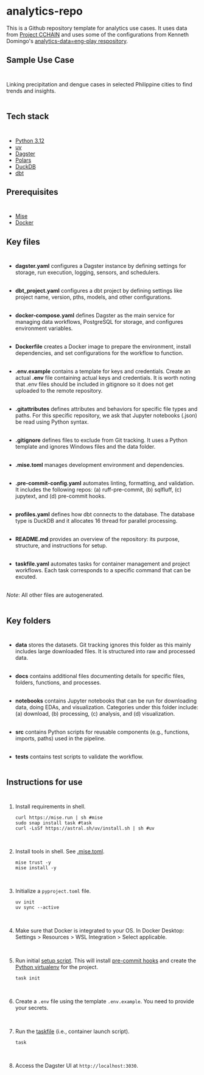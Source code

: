 # analytics-repo

This is a Github repository template for analytics use cases. It uses data from [Project CCHAIN](https://thinkingmachines.github.io/project-cchain/) and uses some of the configurations from Kenneth Domingo's [analytics-data=eng-play respository](https://github.com/kvdomingo/analytics-data-engg-play/tree/main).

## Sample Use Case <br><br>

Linking precipitation and dengue cases in selected Philippine cities to find trends and insights. <br><br>

## Tech stack <br><br>
- [Python 3.12](https://docs.python.org/3.12/)
- [uv](https://docs.astral.sh/uv)
- [Dagster](https://docs.dagster.io)
- [Polars](https://docs.pola.rs)
- [DuckDB](https://duckdb.org/docs/stable/)
- [dbt](https://docs.getdbt.com/)

## Prerequisites <br><br>
- [Mise](https://mise.jdx.dev/getting-started.html)
- [Docker](https://docker.com)

## Key files<br><br>

- **dagster.yaml** configures a Dagster instance by defining settings for storage, run execution, logging, sensors, and schedulers. <br><br>

- **dbt_project.yaml** configures a dbt project by defining settings like project name, version, pths, models, and other configurations. <br><br>

- **docker-compose.yaml** defines Dagster as the main service for managing data workflows, PostgreSQL for storage, and configures environment variables. <br><br>

- **Dockerfile** creates a Docker image to prepare the environment, install dependencies, and set configurations for the workflow to function. <br><br>

- **.env.example** contains a template for keys and credentials. Create an actual **.env** file containing actual keys and credentials. It is worth noting that .env files should be included in gitignore so it does not get uploaded to the remote repository. <br><br>

- **.gitattributes** defines attributes and behaviors for specific file types and paths. For this specific repository, we ask that Jupyter notebooks (.json) be read using Python syntax. <br><br>
- **.gitignore** defines files to exclude from Git tracking. It uses a Python template and ignores Windows files and the data folder. <br><br>

- **.mise.toml** manages development environment and dependencies. <br><br>

- **.pre-commit-config.yaml** automates linting, formatting, and validation. It includes the following repos: (a) ruff-pre-commit, (b) sqlfluff, (c) jupytext, and (d) pre-commit hooks. <br><br>

- **profiles.yaml** defines how dbt connects to the database. The database type is DuckDB and it allocates 16 thread for parallel processing. <br><br>

- **README.md** provides an overview of the repository: its purpose, structure, and instructions for setup. <br><br>

- **taskfile.yaml** automates tasks for container management and project workflows. Each task corresponds to a specific command that can be excuted. <br><br>

*Note*: All other files are autogenerated. <br><br>

## Key folders <br><br>

- **data** stores the datasets. Git tracking ignores this folder as this mainly includes large downloaded files. It is structured into raw and processed data. <br><br>

- **docs** contains additional files documenting details for specific files, folders, functions, and processes. <br><br>

- **notebooks** contains Jupyter notebooks that can be run for downloading data, doing EDAs, and visualization. Categories under this folder include: (a) download, (b) processing, (c) analysis, and (d) visualization. <br><br>

- **src** contains Python scripts for reusable components (e.g., functions, imports, paths) used in the pipeline. <br><br>

- **tests** contains test scripts to validate the workflow. <br><br>

## Instructions for use <br><br>

1. Install requirements in shell.
    ```shell
    curl https://mise.run | sh #mise
    sudo snap install task #task
    curl -LsSf https://astral.sh/uv/install.sh | sh #uv
    ```
<br>

2. Install tools in shell. See [.mise.toml](./.mise.toml).
    ```shell
    mise trust -y
    mise install -y
    ```
<br>

3. Initialize a `pyproject.toml` file.
    ```shell
    uv init
    uv sync --active
    ```
<br>

4. Make sure that Docker is integrated to your OS. In Docker Desktop: Settings > Resources > WSL Integration > Select applicable.
<br>

5. Run initial [setup script](./Taskfile.yml#L8). This will install [pre-commit hooks](./.pre-commit-config.yaml) and create the [Python virtualenv](./pyproject.toml) for the project.
    ```shell
    task init
    ```
<br>

6. Create a `.env` file using the template `.env.example`. You need to provide your secrets.
<br>

7. Run the [taskfile](./Taskfile.yml#L16) (i.e., container launch script).
    ```shell
    task
    ```
<br>

8. Access the Dagster UI at `http://localhost:3030`.
